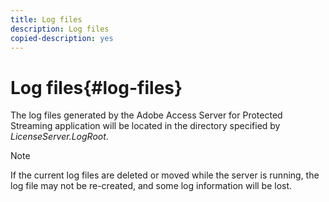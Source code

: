 ```yaml
---
title: Log files
description: Log files
copied-description: yes
---
```


# Log files{#log-files}

The log files generated by the Adobe Access Server for Protected Streaming application will be located in the directory specified by *LicenseServer.LogRoot*.

>[!NOTE]
>
>If the current log files are deleted or moved while the server is running, the log file may not be re-created, and some log information will be lost.

